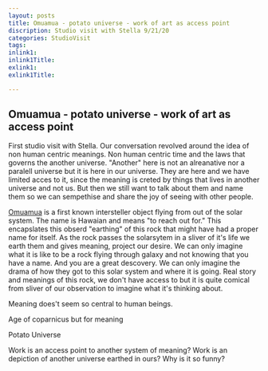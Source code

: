 ```yaml
---
layout: posts
title: Omuamua - potato universe - work of art as access point
discription: Studio visit with Stella 9/21/20
categories: StudioVisit
tags: 
inlink1: 
inlink1Title:
exlink1: 
exlink1Title: 

---
```



## Omuamua - potato universe - work of art as access point


First studio visit with Stella. Our conversation revolved around the idea of non human centric meanings. Non human centric time and the laws that governs the another universe. "Another" here is not an alreanative nor a paralell universe but it is here in our universe. They are here and we have limited acces to it, since the meaning is creted by things that lives in another universe and not us. But then we still want to talk about them and name them so we can sempethise and share the joy of seeing with other people.

[Omuamua](https://en.wikipedia.org/wiki/%CA%BBOumuamua) is a first known intersteller object flying from out of the solar system. The name is Hawaian and means "to reach out for." This encapslates this obserd "earthing" of this rock that might have had a proper name for itself. As the rock passes the solarsytem in a sliver of it's life we earth them and gives meaning, project our desire. We can only imagine what it is like to be a rock flying through galaxy and not knowing that you have a name. And you are a great descovery. We can only imagine the drama of how they got to this solar system and where it is going. Real story and meanings of this rock, we don't have access to but it is quite comical from sliver of our observation to imagine what it's thinking about. 

Meaning does't seem so central to human beings. 

Age of coparnicus but for meaning

Potato Universe


Work is an access point to another system of meaning? 
Work is an depiction of another universe earthed in ours?
Why is it so funny?


